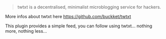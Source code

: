 > twtxt is a decentralised, minimalist microblogging service for hackers.

More infos about twtxt here <https://github.com/buckket/twtxt>

This plugin provides a simple feed, you can follow using twtxt... nothing more, nothing less...